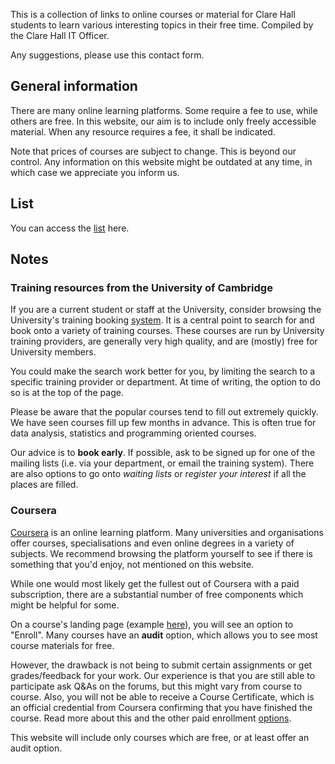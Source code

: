 This is a collection of links to online courses or material for Clare Hall students to learn various interesting topics in their free time. Compiled by the Clare Hall IT Officer.

Any suggestions, please use this contact form. 

## General information
There are many online learning platforms. Some require a fee to use, while others are free. In this website, our aim is to include only freely accessible material. When any resource requires a fee, it shall be indicated.

Note that prices of courses are subject to change. This is beyond our control. Any information on this website might be outdated at any time, in which case we appreciate you inform us.

## List
You can access the [list](list) here.

## Notes
### Training resources from the University of Cambridge
If you are a current student or staff at the University, consider browsing the University's training booking [system](https://www.training.cam.ac.uk). It is a central point to search for and book onto a variety of training courses. These courses are run by University training providers, are generally very high quality, and are (mostly) free for University members.

You could make the search work better for you, by limiting the search to a specific training provider or department. At time of writing, the option to do so is at the top of the page.

Please be aware that the popular courses tend to fill out extremely quickly. We have seen courses fill up few months in advance. This is often true for data analysis, statistics and programming oriented courses.

Our advice is to **book early**. If possible, ask to be signed up for one of the mailing lists (i.e. via your department, or email the training system). There are also options to go onto *waiting lists* or *register your interest* if all the places are filled.

### Coursera
[Coursera](https://www.coursera.org) is an online learning platform. Many universities and organisations offer courses, specialisations and even online degrees in a variety of subjects. We recommend browsing the platform yourself to see if there is something that you'd enjoy, not mentioned on this website.

While one would most likely get the fullest out of Coursera with a paid subscription, there are a substantial number of free components which might be helpful for some.

On a course's landing page (example [here](https://www.coursera.org/learn/machine-learning)), you will see an option to "Enroll". Many courses have an **audit** option, which allows you to see most course materials for free.

However, the drawback is not being to submit certain assignments or get grades/feedback for your work. Our experience is that you are still able to participate ask Q&As on the forums, but this might vary from course to course. Also, you will not be able to receive a Course Certificate, which is an official credential from Coursera confirming that you have finished the course. Read more about this and the other paid enrollment [ options](https://learner.coursera.help/hc/en-us/articles/209818613-Enrollment-options).

This website will include only courses which are free, or at least offer an audit option.



